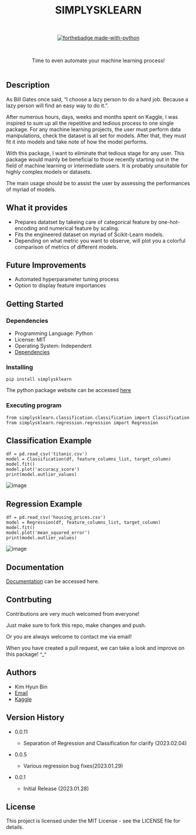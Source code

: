 <div align="center">
<h1>SIMPLYSKLEARN</h1>
<br>

[![forthebadge made-with-python](http://ForTheBadge.com/images/badges/made-with-python.svg)](https://www.python.org/)

<br>

<p>Time to even automate your machine learning process!

<br>
<br>
</div>

## Description

As Bill Gates once said, “I choose a lazy person to do a hard job. Because a lazy person will find an easy way to do it.”.

After numerous hours, days, weeks and months spent on Kaggle, I was inspired to sum up all the repetitive and tedious process to one single package. 
For any machine learning projects, the user must perform data manipulations, check the dataset is all set for models.
After that, they must fit it into models and take note of how the model performs. 

With this package, I want to eliminate that tedious stage for any user. 
This package would mainly be beneficial to those recently starting out in the field of machine learning or intermediate users. 
It is probably unsuitable for highly complex models or datasets. 

The main usage should be to assist the user by assessing the performances of myriad of models.

## What it provides

* Prepares datatset by takeing care of categorical feature by one-hot-encoding and numerical feature by scaling.
* Fits the engineered dataset on myriad of Scikit-Learn models. 
* Depending on what metric you want to observe, will plot you a colorful comparison of metrics of different models. 

## Future Improvements 

* Automated hyperparameter tuning process
* Option to display feature importances 

## Getting Started

### Dependencies

* Programming Language: Python
* License: MIT
* Operating System: Independent
* [Dependencies](https://github.com/vanilladucky/simplysklearn/blob/main/requirements.txt)

### Installing

```
pip install simplysklearn
```
The python package website can be accessed [here](https://pypi.org/project/simplysklearn/) 

### Executing program

```
from simplysklearn.classification.classification import Classification
from simplysklearn.regression.regression import Regression
```

## Classification Example 
```
df = pd.read_csv('titanic.csv')
model = Classification(df, feature_columns_list, target_column)
model.fit()
model.plot('accuracy_score')
print(model.outlier_values)
```
![image](https://user-images.githubusercontent.com/77542415/215261264-a14ed13e-9bdc-4d76-b280-b1040c7ab74c.png)

## Regression Example
```
df = pd.read_csv('housing_prices.csv')
model = Regression(df, feature_columns_list, target_column)
model.fit()
model.plot('mean_squared_error')
print(model.outlier_values)
```
![image](https://user-images.githubusercontent.com/77542415/215264939-2daae110-f53b-4538-9be3-1f0d936dc9b9.png)

## Documentation

[Documentation](https://simplysklearn.readthedocs.io/en/latest/) can be accessed here.

## Contrbuting

Contributions are very much welcomed from everyone! 

Just make sure to fork this repo, make changes and push.

Or you are always welcome to contact me via email!

When you have created a pull request, we can take a look and improve on this package! ^_^

## Authors

* Kim Hyun Bin 
* [Email](KIMH0004@e.ntu.edu.sg)
* [Kaggle](https://www.kaggle.com/kimmik123)

## Version History

* 0.0.11
    * Separation of Regression and Classification for clarify (2023.02.04)

* 0.0.5
    * Various regression bug fixes(2023.01.29)
* 0.0.1
    * Initial Release (2023.01.28)

## License

This project is licensed under the MIT License - see the LICENSE file for details.

